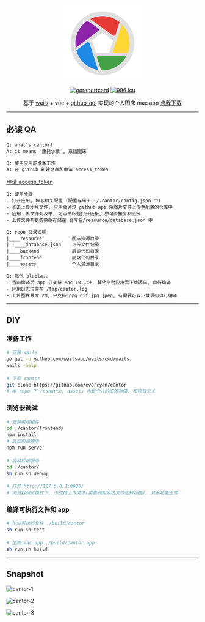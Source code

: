 <div align="center">
<img src="./appicon.png" width="200" alt="cantor" align=center />


[![goreportcard](https://goreportcard.com/badge/github.com/evercyan/cantor)](https://goreportcard.com/report/github.com/evercyan/cantor)
[![996.icu](https://img.shields.io/badge/link-996.icu-red.svg)](https://996.icu)

基于 [wails](https://github.com/wailsapp/wails) + vue + [github-api](https://docs.github.com/cn/rest/reference/repos#contents) 实现的个人图床 mac app [点我下载](https://github.com/evercyan/cantor/releases/download/v0.0.3/cantor-v0.0.3.tar.gz)
</div>

---

## 必读 QA

```txt
Q: what's cantor?
A: it means "康托尔集", 意指图床
```

```txt
Q: 使用应用前准备工作
A: 在 github 新建仓库和申请 access_token
```

[申请 access_token](https://github.com/settings/tokens)

```txt
Q: 使用步骤
- 打开应用, 填写相关配置 (配置存储于 ~/.cantor/config.json 中)
- 点击上传图片文件, 应用会通过 github api 将图片文件上传至配置的仓库中
- 应用上传文件列表中, 可点击标题打开链接, 亦可直接复制链接
- 上传文件列表的数据存储在 仓库名/resource/database.json 中
```

```txt
Q: repo 目录说明
|____resource           图床资源目录
| |____database.json    上传文件记录
|____backend            后端代码目录  
|____frontend           前端代码目录
|____assets             个人资源目录
```

```txt
Q: 其他 blabla..
- 当前编译后 app 只支持 Mac 10.14+, 其他平台应用需下载源码, 自行编译
- 应用日志位置在 /tmp/cantor.log
- 上传图片最大 2M, 只支持 png gif jpg jpeg, 有需要可以下载源码自行编译
```

---

## DIY

### 准备工作

```sh
# 安装 wails
go get -u github.com/wailsapp/wails/cmd/wails
wails -help

# 下载 cantor
git clone https://github.com/evercyan/cantor
# 本 repo 下 resource, assets 均是个人的资源存储, 和项目无关
```

### 浏览器调试

```sh
# 安装前端组件
cd ./cantor/frontend/
npm install
# 启动前端服务
npm run serve

# 启动后端服务
cd ./cantor/
sh run.sh debug

# 打开 http://127.0.0.1:8080/
# 浏览器调试模式下, 不支持上传文件(需要调用系统文件选择功能), 其余功能正常
```

### 编译可执行文件和 app

```sh
# 生成可执行文件 ./build/cantor
sh run.sh test

# 生成 mac app ./build/cantor.app
sh run.sh build
```

---

## Snapshot

![cantor-1](https://raw.githubusercontent.com/evercyan/cantor/master/resource/05/056c664b8e2e3e0aab59d628daf387e4.png)

![cantor-2](https://raw.githubusercontent.com/evercyan/cantor/master/resource/8d/8d780f58628132e3192a92cd41d8aded.png)

![cantor-3](https://raw.githubusercontent.com/evercyan/cantor/master/resource/40/4012c0f7b373896f3781e03336e719ac.png)

